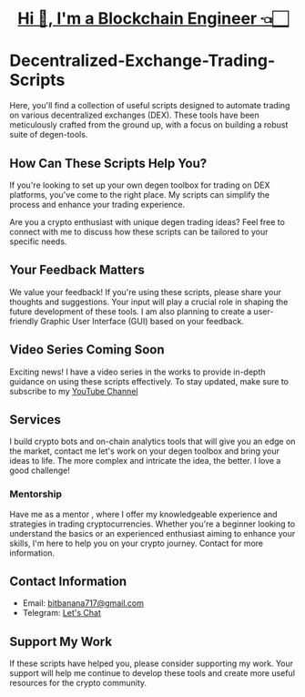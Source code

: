 <h1 align="center"><a href="https://t.me/bitfancy" target="_blank">Hi 👋, I'm a Blockchain Engineer 👈🏻</a></h1>

# Decentralized-Exchange-Trading-Scripts

Here, you'll find a collection of useful scripts designed to automate trading on various decentralized exchanges (DEX). These tools have been meticulously crafted from the ground up, with a focus on building a robust suite of degen-tools.

## How Can These Scripts Help You?

If you're looking to set up your own degen toolbox for trading on DEX platforms, you've come to the right place. My scripts can simplify the process and enhance your trading experience.

Are you a crypto enthusiast with unique degen trading ideas? Feel free to connect with me to discuss how these scripts can be tailored to your specific needs.



## Your Feedback Matters

We value your feedback! If you're using these scripts, please share your thoughts and suggestions. Your input will play a crucial role in shaping the future development of these tools. I am also planning to create a user-friendly Graphic User Interface (GUI) based on your feedback.

## Video Series Coming Soon
Exciting news! I have a video series in the works to provide in-depth guidance on using these scripts effectively. To stay updated, make sure to subscribe to my [YouTube Channel](https://www.youtube.com/@henrytirla) 


## Services
I build crypto bots and on-chain analytics tools that will give you an edge on the market, contact me let's work on your degen toolbox and bring your ideas to life.
The more complex and intricate the idea, the better. I love a good challenge!
 ### Mentorship

  Have me as a mentor , where I offer my knowledgeable experience and strategies in trading cryptocurrencies. Whether you're a beginner looking to understand the basics or an 
  experienced enthusiast aiming to enhance your skills, I'm here to help you on your crypto journey. Contact for more information.



## Contact Information

- Email: bitbanana717@gmail.com
- Telegram: [Let's Chat](https://t.me/bitfancy)

## Support My Work
If these scripts have helped you, please consider supporting my work. Your support will help me continue to develop these tools and create more useful resources for the crypto community.

